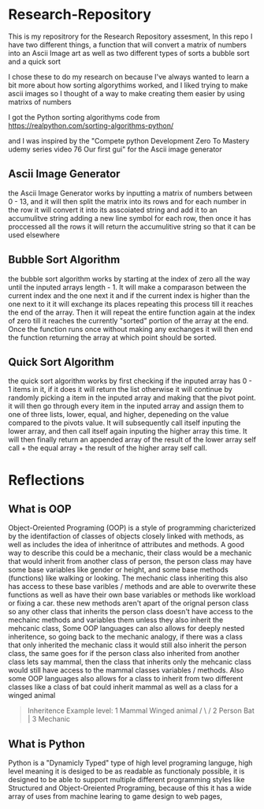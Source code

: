 # Research-Repository

This is my repositrory for the Research Repository assesment,
In this repo I have two different things, a function that will convert a matrix of numbers into an Ascii Image art as well as two different types of sorts a bubble sort and a quick sort

I chose these to do my research on because I've always wanted to learn a bit more about how sorting algorythims worked, and I liked trying to make ascii images so I thought of a way to make creating them easier by using matrixs of numbers 

I got the Python sorting algorithyms code from https://realpython.com/sorting-algorithms-python/

and I was inspired by the "Compete python Development Zero To Mastery udemy series video 76 Our first gui" for the Ascii image generator

## Ascii Image Generator

the Ascii Image Generator works by inputting a matrix of numbers between 0 - 13, and it will then split the matrix into its rows and for each number in the row it will convert it into its asscoiated string and add it to an accumulitve string adding a new line symbol for each row, then once it has proccessed all the rows it will return the accumulitive string so that it can be used elsewhere 

## Bubble Sort Algorithm

the bubble sort algorithm works by starting at the index of zero all the way until the inputed arrays length - 1.
It will make a comparason between the current index and the one next it and if the current index is higher than the one next to it it will exchange its places repeating this process till it reaches the end of the array.
Then it will repeat the entire function again at the index of zero till it reaches the currently "sorted" portion of the array at the end.
Once the function runs once without making any exchanges it will then end the function returning the array at which point should be sorted.

## Quick Sort Algorithm

the quick sort algorithm works by first checking if the inputed array has 0 - 1 items in it, if it does it will return the list otherwise it will continue by randomly picking a item in the inputed array and making that the pivot point.
it will then go through every item in the inputed array and assign them to one of three lists, lower, equal, and higher, depeneding on the value compared to the pivots value.
It will subsequently call itself inputing the lower array, and then call itself again inputing the higher array this time.
It will then finally return an appended array of the result of the lower array self call + the equal array + the result of the higher array self call.

# Reflections

## What is OOP

Object-Oreiented Programing (OOP) is a style of programming charicterized by the identifaction of classes of objects closely linked with methods, as well as includes the idea of inheritnce of attributes and methods. A good way to describe this could be a mechanic, their class would be a mechanic that would inherit from another class of person, the person class may have some base variables like gender or height, and some base methods (functions) like walking or looking.
The mechanic class inheriting this also has access to these base varibles / methods and are able to overwrite these functions as well as have their own base variables or methods like workload or fixing a car.
these new methods aren't apart of the orignal person class so any other class that inherits the person class doesn't have access to the mechainc methods and variables them unless they also inherit the mehcanic class,
Some OOP languages can also allows for deeply nested inheritence, so going back to the mechanic analogy, if there was a class that only inherited the mechanic class it would still also inherit the person class, the same goes for if the person class also inherited from another class lets say mammal, then the class that inherits only the mehcanic class would still have access to the mammal classes variables / methods.
Also some OOP languages also allows for a class to inherit from two different classes like a class of bat could inherit mammal as well as a class for a winged animal

> Inheritence Example
>level:
>1           Mammal     Winged animal 
>           /      \   /
>2    Person        Bat
>        |
>3   Mechanic
>

## What is Python

Python is a "Dynamicly Typed" type of high level programing languge, high level meaning it is desiged to be as readable as functionaly possible, it is designed to be able to support multiple different programming styles like Structured and Object-Oreiented Programing, because of this it has a wide array of uses from machine learing to game design to web pages,





